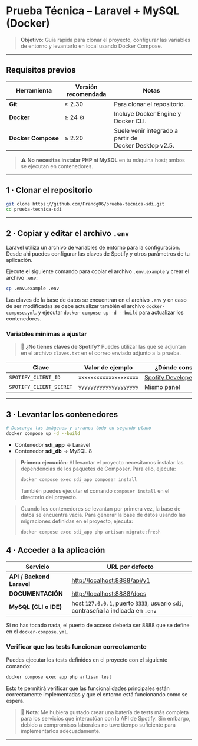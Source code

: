 # Prueba Técnica – Laravel + MySQL (Docker)

> **Objetivo**: Guía rápida para clonar el proyecto, configurar las variables de entorno y levantarlo en local usando Docker Compose.

---

## Requisitos previos

| Herramienta        | Versión recomendada | Notas                                                  |
| ------------------ | ------------------- | ------------------------------------------------------ |
| **Git**            | ≥ 2.30              | Para clonar el repositorio.                            |
| **Docker**         | ≥ 24 ⚙︎             | Incluye Docker Engine y Docker CLI.                    |
| **Docker Compose** | ≥ 2.20              | Suele venir integrado a partir de Docker Desktop v2.5. |

> ⚠️ **No necesitas instalar PHP ni MySQL** en tu máquina host; ambos se ejecutan en contenedores.

---

## 1 · Clonar el repositorio

```bash
git clone https://github.com/Frandg06/prueba-tecnica-sdi.git
cd prueba-tecnica-sdi
```

---

## 2 · Copiar y editar el archivo `.env`

Laravel utiliza un archivo de variables de entorno para la configuración. Desde ahi puedes configurar las claves de Spotify y otros parámetros de tu aplicación.

Ejecute el siguiente comando para copiar el archivo `.env.example` y crear el archivo `.env`:

```bash
cp .env.example .env
```

Las claves de la base de datos se encuentran en el archivo `.env` y en caso de ser modificadas se debe actualizar también el archivo `docker-compose.yml`.
y ejecutar `docker-compose up -d --build` para actualizar los contenedores.

### Variables mínimas a ajustar

> 🔑 **¿No tienes claves de Spotify?** Puedes utilizar las que se adjuntan en el archivo `claves.txt` en el correo enviado adjunto a la prueba.

| Clave                   | Valor de ejemplo       | ¿Dónde conseguirlo?                                                     |
| ----------------------- | ---------------------- | ----------------------------------------------------------------------- |
| `SPOTIFY_CLIENT_ID`     | `xxxxxxxxxxxxxxxxxxxx` | [Spotify Developer Dashboard](https://developer.spotify.com/dashboard/) |
| `SPOTIFY_CLIENT_SECRET` | `yyyyyyyyyyyyyyyyyyyy` | Mismo panel                                                             |

---

## 3 · Levantar los contenedores

```bash
# Descarga las imágenes y arranca todo en segundo plano
docker compose up -d --build
```

-   Contenedor **sdi_app** → Laravel
-   Contenedor **sdi_db** → MySQL 8

> **Primera ejecución**:
> Al levantar el proyecto necesitamos instalar las dependencias de los paquetes de Composer.
> Para ello, ejecuta:
>
> ```bash
> docker compose exec sdi_app composer install
> ```
>
> También puedes ejecutar el comando `composer install` en el directorio del proyecto.

> Cuando los contenedores se levantan por primera vez, la base de datos se encuentra vacía.
> Para generar la base de datos usando las migraciones definidas en el proyecto, ejecuta:
>
> ```bash
> docker compose exec sdi_app php artisan migrate:fresh
> ```

## 4 · Acceder a la aplicación

| Servicio                  | URL por defecto                                                                  |
| ------------------------- | -------------------------------------------------------------------------------- |
| **API / Backend Laravel** | [http://localhost:8888/api/v1](http://localhost:8888/api/v1)                     |
| **DOCUMENTACIÓN**         | [http://localhost:8888/docs](http://localhost:8888/docs)                         |
| **MySQL (CLI o IDE)**     | host `127.0.0.1`, puerto `3333`, usuario `sdi`, contraseña la indicada en `.env` |

Si no has tocado nada, el puerto de acceso deberia ser 8888 que se define en el `docker-compose.yml`.

### Verificar que los tests funcionan correctamente

Puedes ejecutar los tests definidos en el proyecto con el siguiente comando:

```bash
docker compose exec app php artisan test
```

Esto te permitirá verificar que las funcionalidades principales están correctamente implementadas y que el entorno está funcionando como se espera.

> 🧪 **Nota**: Me hubiera gustado crear una batería de tests más completa para los servicios que interactúan con la API de Spotify. Sin embargo, debido a compromisos laborales no tuve tiempo suficiente para implementarlos adecuadamente.

---
